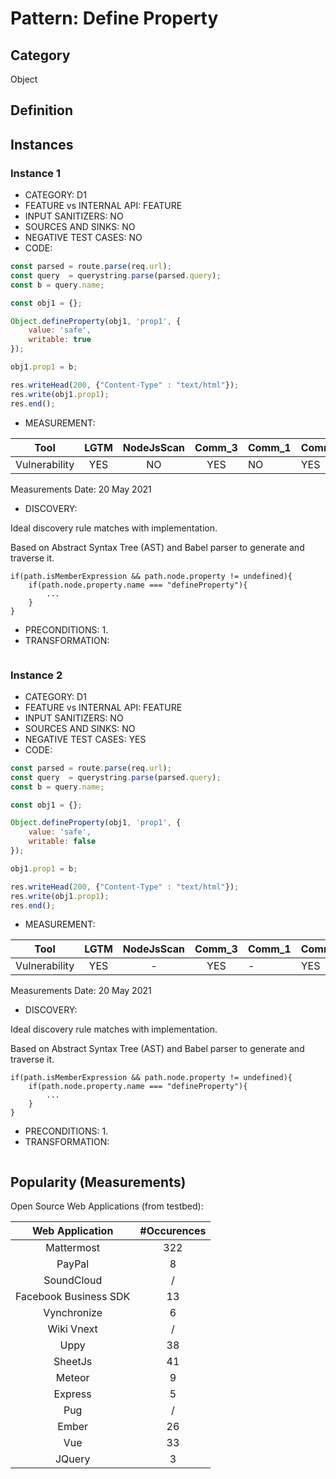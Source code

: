 # Pattern: Define Property

## Category

Object

## Definition

## Instances

### Instance 1

- CATEGORY: D1
- FEATURE vs INTERNAL API: FEATURE
- INPUT SANITIZERS: NO
- SOURCES AND SINKS: NO
- NEGATIVE TEST CASES: NO
- CODE:

```javascript
const parsed = route.parse(req.url);
const query  = querystring.parse(parsed.query);
const b = query.name;

const obj1 = {};

Object.defineProperty(obj1, 'prop1', {
    value: 'safe',
    writable: true
});

obj1.prop1 = b;

res.writeHead(200, {"Content-Type" : "text/html"});
res.write(obj1.prop1);
res.end();
```

- MEASUREMENT:

|     Tool      | LGTM | NodeJsScan | Comm_3 | Comm_1 | Comm_2 | Vulnerable |
| :-----------: | :--: | :--------: | :------: | ------- | --------- | ---------- |
| Vulnerability | YES  |     NO     |   YES       |    NO   |    YES    | YES        |
Measurements Date: 20 May 2021

- DISCOVERY:



Ideal discovery rule matches with implementation.

Based on Abstract Syntax Tree (AST) and Babel parser to generate and traverse it.

```
if(path.isMemberExpression && path.node.property != undefined){
	if(path.node.property.name === "defineProperty"){
		...
	}	
}
```



- PRECONDITIONS:
   1.
- TRANSFORMATION:
```
```
### Instance 2

- CATEGORY: D1
- FEATURE vs INTERNAL API: FEATURE
- INPUT SANITIZERS: NO
- SOURCES AND SINKS: NO
- NEGATIVE TEST CASES: YES
- CODE:

```javascript
const parsed = route.parse(req.url);
const query  = querystring.parse(parsed.query);
const b = query.name;

const obj1 = {};

Object.defineProperty(obj1, 'prop1', {
    value: 'safe',
    writable: false
});

obj1.prop1 = b;

res.writeHead(200, {"Content-Type" : "text/html"});
res.write(obj1.prop1);
res.end();
```

- MEASUREMENT:

|     Tool      | LGTM | NodeJsScan | Comm_3 | Comm_1 | Comm_2 | Vulnerable |
| :-----------: | :--: | :--------: | :------: | ------- | --------- | ---------- |
| Vulnerability | YES  |       -   |   YES       |    -   |    YES    | NO         |
Measurements Date: 20 May 2021

- DISCOVERY:



Ideal discovery rule matches with implementation.

Based on Abstract Syntax Tree (AST) and Babel parser to generate and traverse it.

```
if(path.isMemberExpression && path.node.property != undefined){
	if(path.node.property.name === "defineProperty"){
		...
	}	
}
```



- PRECONDITIONS:
   1.
- TRANSFORMATION:
```
```

## Popularity (Measurements)

Open Source Web Applications (from testbed):

|    Web Application    | #Occurences |
| :-------------------: | :---------: |
|      Mattermost       |     322     |
|        PayPal         |      8      |
|      SoundCloud       |      /      |
| Facebook Business SDK |     13      |
|      Vynchronize      |      6      |
|      Wiki Vnext       |      /      |
|         Uppy          |     38      |
|        SheetJs        |     41      |
|        Meteor         |      9      |
|        Express        |      5      |
|          Pug          |      /      |
|         Ember         |     26      |
|          Vue          |     33      |
|        JQuery         |      3      |

